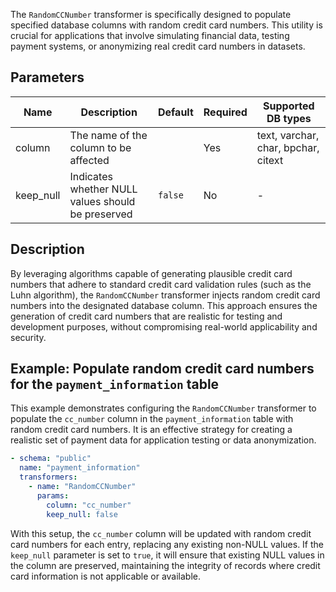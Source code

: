 The `RandomCCNumber` transformer is specifically designed to populate specified database columns with random credit card
numbers. This utility is crucial for applications that involve simulating financial data, testing payment systems, or
anonymizing real credit card numbers in datasets.

## Parameters

| Name      | Description                                       | Default | Required | Supported DB types                  |
|-----------|---------------------------------------------------|---------|----------|-------------------------------------|
| column    | The name of the column to be affected             |         | Yes      | text, varchar, char, bpchar, citext |
| keep_null | Indicates whether NULL values should be preserved | `false` | No       | -                                   |

## Description

By leveraging algorithms capable of generating plausible credit card numbers that adhere to standard credit card
validation rules (such as the Luhn algorithm), the `RandomCCNumber` transformer injects random credit card numbers into
the designated database column. This approach ensures the generation of credit card numbers that are realistic for
testing and development purposes, without compromising real-world applicability and security.

## Example: Populate random credit card numbers for the `payment_information` table

This example demonstrates configuring the `RandomCCNumber` transformer to populate the `cc_number` column in the
`payment_information` table with random credit card numbers. It is an effective strategy for creating a realistic set of
payment data for application testing or data anonymization.

```yaml title="RandomCCNumber transformer example"
- schema: "public"
  name: "payment_information"
  transformers:
    - name: "RandomCCNumber"
      params:
        column: "cc_number"
        keep_null: false
```

With this setup, the `cc_number` column will be updated with random credit card numbers for each entry, replacing any
existing non-NULL values. If the `keep_null` parameter is set to `true`, it will ensure that existing NULL values in the
column are preserved, maintaining the integrity of records where credit card information is not applicable or available.
